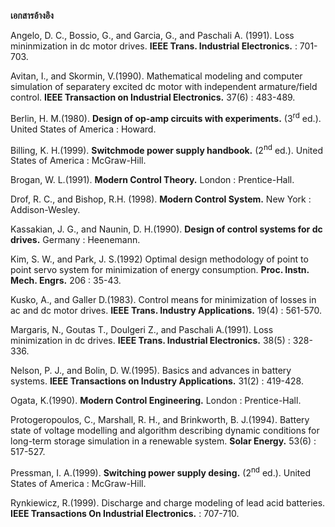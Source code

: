 **เอกสารอ้างอิง**

Angelo, D. C., Bossio, G., and Garcia, G., and Paschali A. (1991). Loss mininmization in dc motor drives. **IEEE Trans. Industrial Electronics.** : 701-703.

Avitan, I., and Skormin, V.(1990). Mathematical modeling and computer simulation of separatery excited dc motor with independent armature/field control. **IEEE Transaction on Industrial Electronics.** 37(6) : 483-489.

Berlin, H. M.(1980). **Design of op-amp circuits with experiments.** (3<sup>rd</sup> ed.). United States of America : Howard.

Billing, K. H.(1999). **Switchmode power supply handbook.** (2<sup>nd</sup> ed.). United States of America : McGraw-Hill.

Brogan, W. L.(1991). **Modern Control Theory.** London : Prentice-Hall.

Drof, R. C., and Bishop, R.H. (1998). **Modern Control System.** New York : Addison-Wesley.

Kassakian, J. G., and Naunin, D. H.(1990). **Design of control systems for dc drives.** Germany : Heenemann.

Kim, S. W., and Park, J. S.(1992) Optimal design methodology of point to point servo system for minimization of energy consumption. **Proc. Instn. Mech. Engrs.** 206 : 35-43.

Kusko, A., and Galler D.(1983). Control means for minimization of losses in ac and dc motor drives. **IEEE Trans. Industry Applications.** 19(4) : 561-570.

Margaris, N., Goutas T., Doulgeri Z., and Paschali A.(1991). Loss minimization in dc drives. **IEEE Trans. Industrial Electronics.** 38(5) : 328-336.

Nelson, P. J., and Bolin, D. W.(1995). Basics and advances in battery systems. **IEEE Transactions on Industry Applications.** 31(2) : 419-428.

Ogata, K.(1990). **Modern Control Engineering.** London : Prentice-Hall.

Protogeropoulos, C., Marshall, R. H., and Brinkworth, B. J.(1994). Battery state of voltage modelling and algorithm describing dynamic conditions for long-term storage simulation in a renewable system. **Solar Energy.** 53(6) : 517-527.

Pressman, I. A.(1999). **Switching power supply desing.** (2<sup>nd</sup> ed.). United States of America : McGraw-Hill.

Rynkiewicz, R.(1999). Discharge and charge modeling of lead acid batteries. **IEEE Transactions On Industrial Electronics.** : 707-710.
